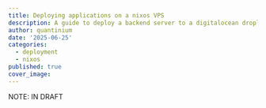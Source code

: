 ```yaml
---
title: Deploying applications on a nixos VPS
description: A guide to deploy a backend server to a digitalocean droplet.
author: quantinium
date: '2025-06-25'
categories:
  - deployment
  - nixos
published: true
cover_image: 
---
```


NOTE: IN DRAFT
